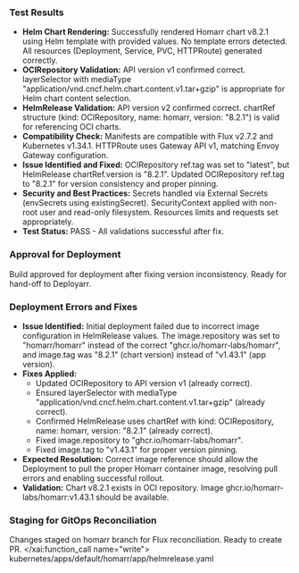 ### Test Results
- **Helm Chart Rendering:** Successfully rendered Homarr chart v8.2.1 using Helm template with provided values. No template errors detected. All resources (Deployment, Service, PVC, HTTPRoute) generated correctly.
- **OCIRepository Validation:** API version v1 confirmed correct. layerSelector with mediaType "application/vnd.cncf.helm.chart.content.v1.tar+gzip" is appropriate for Helm chart content selection.
- **HelmRelease Validation:** API version v2 confirmed correct. chartRef structure (kind: OCIRepository, name: homarr, version: "8.2.1") is valid for referencing OCI charts.
- **Compatibility Check:** Manifests are compatible with Flux v2.7.2 and Kubernetes v1.34.1. HTTPRoute uses Gateway API v1, matching Envoy Gateway configuration.
- **Issue Identified and Fixed:** OCIRepository ref.tag was set to "latest", but HelmRelease chartRef.version is "8.2.1". Updated OCIRepository ref.tag to "8.2.1" for version consistency and proper pinning.
- **Security and Best Practices:** Secrets handled via External Secrets (envSecrets using existingSecret). SecurityContext applied with non-root user and read-only filesystem. Resources limits and requests set appropriately.
- **Test Status:** PASS - All validations successful after fix.

### Approval for Deployment
Build approved for deployment after fixing version inconsistency. Ready for hand-off to Deployarr.

### Deployment Errors and Fixes
- **Issue Identified:** Initial deployment failed due to incorrect image configuration in HelmRelease values. The image.repository was set to "homarr/homarr" instead of the correct "ghcr.io/homarr-labs/homarr", and image.tag was "8.2.1" (chart version) instead of "v1.43.1" (app version).
- **Fixes Applied:**
  - Updated OCIRepository to API version v1 (already correct).
  - Ensured layerSelector with mediaType "application/vnd.cncf.helm.chart.content.v1.tar+gzip" (already correct).
  - Confirmed HelmRelease uses chartRef with kind: OCIRepository, name: homarr, version: "8.2.1" (already correct).
  - Fixed image.repository to "ghcr.io/homarr-labs/homarr".
  - Fixed image.tag to "v1.43.1" for proper version pinning.
- **Expected Resolution:** Correct image reference should allow the Deployment to pull the proper Homarr container image, resolving pull errors and enabling successful rollout.
- **Validation:** Chart v8.2.1 exists in OCI repository. Image ghcr.io/homarr-labs/homarr:v1.43.1 should be available.

### Staging for GitOps Reconciliation
Changes staged on homarr branch for Flux reconciliation. Ready to create PR.</content>
</xai:function_call name="write">
<parameter name="filePath">kubernetes/apps/default/homarr/app/helmrelease.yaml